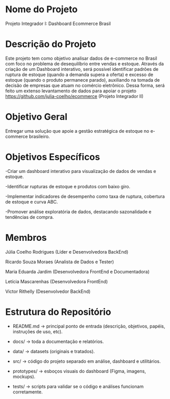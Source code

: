 # Nome do Projeto

Projeto Integrador I: Dashboard Ecommerce Brasil


# Descrição do Projeto

Este projeto tem como objetivo analisar dados de e-commerce no Brasil com foco no problema de desequilíbrio entre vendas e estoque. Através da criação de um Dashboard interativo, será possível identificar padrões de ruptura de estoque (quando a demanda supera a oferta) e excesso de estoque (quando o produto permanece parado), auxiliando na tomada de decisão de empresas que atuam no comércio eletrônico. Dessa forma, será feito um extenso levantamento de dados para apoiar o projeto https://github.com/julia-coelho/ecommerce (Projeto Integrador II)


# Objetivo Geral
Entregar uma solução que apoie a gestão estratégica de estoque no e-commerce brasileiro.

# Objetivos Específicos
-Criar um dashboard interativo para visualização de dados de vendas e estoque.

-Identificar rupturas de estoque e produtos com baixo giro.

-Implementar indicadores de desempenho como taxa de ruptura, cobertura de estoque e curva ABC.

-Promover análise exploratória de dados, destacando sazonalidade e tendências de compra.


# Membros

Júlia Coelho Rodrigues (Líder e Desenvolvedora BackEnd)

Ricardo Souza Moraes (Analista de Dados e Tester)

Maria Eduarda Jardim (Desenvolvedora FrontEnd e Documentadora)

Letícia Mascarenhas (Desenvolvedora FrontEnd)

Victor Rithelly (Desenvolvedor BackEnd)


# Estrutura do Repositório

- README.md → principal ponto de entrada (descrição, objetivos, papéis, instruções de uso, etc).

- docs/ → toda a documentação e relatórios.

- data/ → datasets (originais e tratados).

- src/ → código do projeto separado em análise, dashboard e utilitários.

- prototypes/ → esboços visuais do dashboard (Figma, imagens, mockups).

- tests/ → scripts para validar se o código e análises funcionam corretamente.
